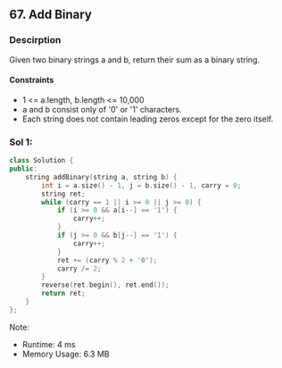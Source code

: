 ## 67. Add Binary

### Descirption 
Given two binary strings a and b, return their sum as a binary string.

#### Constraints
- 1 <= a.length, b.length <= 10,000
- a and b consist only of '0' or '1' characters.
- Each string does not contain leading zeros except for the zero itself.

### Sol 1:

```C++
class Solution {
public:
    string addBinary(string a, string b) {
        int i = a.size() - 1, j = b.size() - 1, carry = 0;
        string ret;
        while (carry == 1 || i >= 0 || j >= 0) {
            if (i >= 0 && a[i--] == '1') {
                carry++;
            }
            if (j >= 0 && b[j--] == '1') {
                carry++;
            }
            ret += (carry % 2 + '0');
            carry /= 2;
        }
        reverse(ret.begin(), ret.end());
        return ret;
    }
};
```
Note:
- Runtime: 4 ms
- Memory Usage: 6.3 MB
